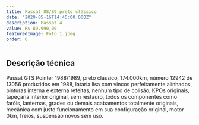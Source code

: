 ```yaml
---
title: Passat 88/89 preto clássico
date: "2020-05-16T14:45:00.000Z"
description: Passat 4
value: R$ 89.990,00
featuredImage: Foto 1.jpeg
order: 6
---
```


## Descrição técnica

Passat GTS Pointer 1988/1989, preto clássico, 174.000km, número 12942 de 13056 produzidos em 1988, lataria lisa com vincos perfeitamente alinhados, pinturas interna e externa refeitas, nenhum tipo de colisão, KPOs originais, tapeçaria interior original, sem restauro, todos os componentes como faróis, lanternas, grades ou demais acabamentos totalmente originais, mecânica com justo funcionamento em sua configuração original, motor 0km, freios, suspensão novos sem uso.